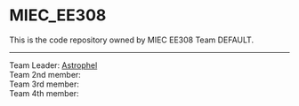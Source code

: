 # MIEC_EE308

This is the code repository owned by MIEC EE308 Team DEFAULT.

---

Team Leader: [Astrophel](https://github.com/Astrophel-Y)  
Team 2nd member:  
Team 3rd member:  
Team 4th member:  
